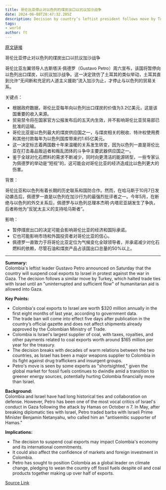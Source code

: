 ```yaml
---
title: 哥伦比亚停止对以色列的煤炭出口以抗议加沙战争
date: 2024-06-08T20:47:32.205Z
description: Decision by country’s leftist president follows move by Turkey to suspend trade ties
tags: 
- world
author: ft
---
```


[原文链接](https://ft.com/content/c63d2012-43bc-4924-9158-a72b42918ee3)

哥伦比亚停止对以色列的煤炭出口以抗议加沙战争

哥伦比亚左翼领导人古斯塔沃·佩德罗（Gustavo Petro）周六宣布，该国将暂停向以色列出口煤炭，以抗议加沙战争。这一决定效仿了土耳其的类似举动，土耳其直到允许“无间断和充足的人道主义援助”流入加沙为止，才停止与以色列的贸易关系。

关键点：

- 根据政府数据，哥伦比亚每年向以色列出口煤炭的价值为3.2亿美元，这是该国重要的收入来源。
- 贸易禁令将在国家官方公报发布后的五天内生效，并不影响哥伦比亚贸易部已批准的运输。
- 哥伦比亚是以色列最大的煤炭供应国之一，与煤炭相关的税收、特许权使用费和其他付款每年为以色列国库带来约1.65亿美元。
- 这一决定标志着两国数十年来温暖的关系发生转变，因为以色列一直是哥伦比亚在打击毒品贩运者和叛乱团体的斗争中主要武器供应国之一。
- 鉴于全球对化石燃料的需求不断减少，同时向更清洁的能源转型，一些专家认为佩德罗的举动是“短视”的，这可能会对哥伦比亚的经济造成比以色列更大的伤害。

背景：

哥伦比亚和以色列有着长期的历史联系和国防合作。然而，在哈马斯于10月7日发动袭击后，佩德罗一直是以色列在加沙行为的最强烈批评者之一。今年5月，在断绝与以色列的外交关系后，佩德罗与以色列总理本杰明·内塔尼亚胡发生了争执，后者称他为“反犹太主义的支持哈马斯者”。

影响：

- 暂停煤炭出口的决定可能会影响哥伦比亚的经济和国际承诺。
- 它也可能影响市场和外国投资者对哥伦比亚的信心。
- 佩德罗一直致力于将哥伦比亚定位为气候变化全球领导者，并承诺减少对化石燃料的依赖，尽管石油和煤炭产品占该国出口总量的50%以上。

---

 **Summary:**  
Colombia's leftist leader Gustavo Petro announced on Saturday that the country will suspend coal exports to Israel in protest against the war in Gaza. The decision follows a similar move by Turkey, which halted trade ties with Israel until an "uninterrupted and sufficient flow" of humanitarian aid is allowed into Gaza.

**Key Points:**  
- Colombia's coal exports to Israel are worth $320 million annually in the first eight months of last year, according to government data.
- The trade ban will come into effect five days after publication in the country’s official gazette and does not affect shipments already approved by the Colombian Ministry of Trade.
- Colombia is Israel's largest supplier of coal, with taxes, royalties, and other payments related to coal exports worth around $165 million per year for the treasury.
- The decision breaks with decades of warm relations between the two countries, as Israel has been a major weapons supplier to Colombia in its fight against drug traffickers and insurgent groups.
- Petro's move is seen by some experts as "shortsighted," given the global market for fossil fuels continues to dwindle amid a transition to greener energy sources, potentially hurting Colombia financially more than Israel.

**Background:**  
Colombia and Israel have had long historical ties and collaboration on defense. However, Petro has been one of the most vocal critics of Israel's conduct in Gaza following the attack by Hamas on October n 7. In May, after breaking diplomatic ties with Israel, Petro traded barbs with Israeli Prime Minister Benjamin Netanyahu, who called him an "antisemitic supporter of Hamas."

**Implications:**  
- The decision to suspend coal exports may impact Colombia's economy and its international commitments.
- It could also affect the confidence of markets and foreign investment in Colombia.
- Petro has sought to position Colombia as a global leader on climate change, pledging to wean the country off fossil fuels despite oil and coal products together making up over half of exports.

[Source Link](https://ft.com/content/c63d2012-43bc-4924-9158-a72b42918ee3)

